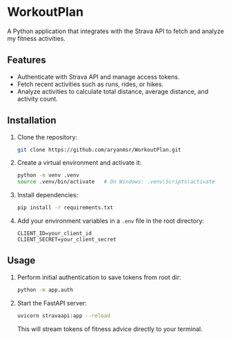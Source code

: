 # WorkoutPlan

A Python application that integrates with the Strava API to fetch and analyze my fitness activities.

## Features
- Authenticate with Strava API and manage access tokens.
- Fetch recent activities such as runs, rides, or hikes.
- Analyze activities to calculate total distance, average distance, and activity count.

## Installation

1. Clone the repository:
    ```bash
    git clone https://github.com/aryanmsr/WorkoutPlan.git 
    ```

2. Create a virtual environment and activate it:
    ```bash
    python -m venv .venv
    source .venv/bin/activate   # On Windows: .venv\Scripts\activate
    ```

3. Install dependencies:
    ```bash
    pip install -r requirements.txt
    ```

4. Add your environment variables in a `.env` file in the root directory:
    ```
    CLIENT_ID=your_client_id
    CLIENT_SECRET=your_client_secret
    ```

## Usage

1. Perform initial authentication to save tokens from root dir:
    ```bash
    python -m app.auth
    ```

2. Start the FastAPI server:
    ```bash
    uvicorn stravaapi:app --reload
    ```
    This will stream tokens of fitness advice directly to your terminal. 



